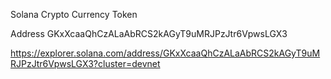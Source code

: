 Solana Crypto Currency Token


Address GKxXcaaQhCzALaAbRCS2kAGyT9uMRJPzJtr6VpwsLGX3

https://explorer.solana.com/address/GKxXcaaQhCzALaAbRCS2kAGyT9uMRJPzJtr6VpwsLGX3?cluster=devnet
